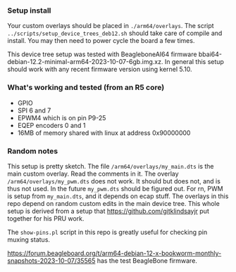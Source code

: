 
### Setup install
Your custom overlays should be placed in `./arm64/overlays`. The script `../scripts/setup_device_trees_deb12.sh`
should take care of compile and install. You may then need to power cycle the board a few times.

This device tree setup was tested with BeagleboneAI64 firmware bbai64-debian-12.2-minimal-arm64-2023-10-07-6gb.img.xz.
In general this setup should work with any recent firmware version using kernel 5.10. 

### What's working and tested (from an R5 core)
- GPIO
- SPI 6 and 7
- EPWM4 which is on pin P9-25
- EQEP encoders 0 and 1
- 16MB of memory shared with linux at address 0x90000000

### Random notes
This setup is pretty sketch. The file `/arm64/overlays/my_main.dts` is the main custom overlay. Read the comments in it.
The overlay `/arm64/overlays/my_pwm.dts` does not work. It should but does not, and is thus not used. In the
future `my_pwm.dts` should be figured out. For rn, PWM is setup from `my_main.dts`, and it depends on ecap stuff. The
overlays in this repo depend on random custom edits in the main device tree. This whole setup is derived from a setup that
https://github.com/gitklindsayjr put together for his PRU work.


The `show-pins.pl` script in this repo is greatly useful for checking pin muxing status.


https://forum.beagleboard.org/t/arm64-debian-12-x-bookworm-monthly-snapshots-2023-10-07/35565 has the test BeagleBone firmware.

